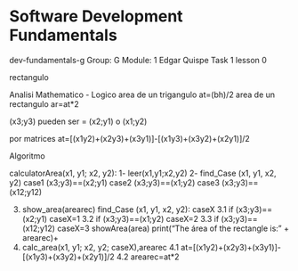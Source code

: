 # Software Development Fundamentals
dev-fundamentals-g
Group: G
Module: 1
Edgar Quispe Task 1 lesson 0

rectangulo 

Analisi Mathematico - Logico
area de un trigangulo at=(bh)/2
area de un rectangulo ar=at*2

(x3;y3) pueden ser = (x2;y1) o (x1;y2)

por matrices at=[(x1y2)+(x2y3)+(x3y1)]-[(x1y3)+(x3y2)+(x2y1)]/2


Algoritmo
  
 calculatorArea(x1, y1; x2, y2):
1- leer(x1,y1;x2,y2)
2- find_Case (x1, y1, x2, y2)
	case1 (x3;y3)==(x2;y1)
	case2 (x3;y3)==(x1;y2)
	case3 (x3;y3)==(x12;y12)
	
3. show_area(arearec)
	find_Case (x1, y1, x2, y2): caseX
	3.1 if (x3;y3)==(x2;y1)
	 caseX=1
	3.2 if (x3;y3)==(x1;y2)
	 caseX=2
	3.3 if (x3;y3)==(x12;y12)
	 caseX=3
 showArea(area)
      print(“The área of the rectangle is:” + arearec)+
4. calc_area(x1, y1; x2, y2; caseX),arearec
	4.1 at=[(x1y2)+(x2y3)+(x3y1)]-[(x1y3)+(x3y2)+(x2y1)]/2
	4.2 arearec=at*2



